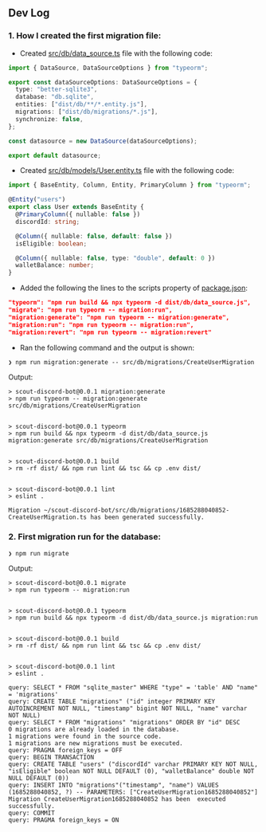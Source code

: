 ## Dev Log

### 1. How I created the first migration file:

- Created [src/db/data_source.ts](src/db/data_source.ts) file with the following code:

```ts
import { DataSource, DataSourceOptions } from "typeorm";

export const dataSourceOptions: DataSourceOptions = {
  type: "better-sqlite3",
  database: "db.sqlite",
  entities: ["dist/db/**/*.entity.js"],
  migrations: ["dist/db/migrations/*.js"],
  synchronize: false,
};

const datasource = new DataSource(dataSourceOptions);

export default datasource;
```

- Created [src/db/models/User.entity.ts](src/db/models/User.entity.ts) file with the following code:

```ts
import { BaseEntity, Column, Entity, PrimaryColumn } from "typeorm";

@Entity("users")
export class User extends BaseEntity {
  @PrimaryColumn({ nullable: false })
  discordId: string;

  @Column({ nullable: false, default: false })
  isEligible: boolean;

  @Column({ nullable: false, type: "double", default: 0 })
  walletBalance: number;
}
```

- Added the following the lines to the scripts property of [package.json](package.json):

```json
"typeorm": "npm run build && npx typeorm -d dist/db/data_source.js",
"migrate": "npm run typeorm -- migration:run",
"migration:generate": "npm run typeorm -- migration:generate",
"migration:run": "npm run typeorm -- migration:run",
"migration:revert": "npm run typeorm -- migration:revert"
```

- Ran the following command and the output is shown:

```
❯ npm run migration:generate -- src/db/migrations/CreateUserMigration
```

Output:

```
> scout-discord-bot@0.0.1 migration:generate
> npm run typeorm -- migration:generate src/db/migrations/CreateUserMigration


> scout-discord-bot@0.0.1 typeorm
> npm run build && npx typeorm -d dist/db/data_source.js migration:generate src/db/migrations/CreateUserMigration


> scout-discord-bot@0.0.1 build
> rm -rf dist/ && npm run lint && tsc && cp .env dist/


> scout-discord-bot@0.0.1 lint
> eslint .

Migration ~/scout-discord-bot/src/db/migrations/1685288040852-CreateUserMigration.ts has been generated successfully.
```

### 2. First migration run for the database:

```
❯ npm run migrate
```

Output:

```
> scout-discord-bot@0.0.1 migrate
> npm run typeorm -- migration:run


> scout-discord-bot@0.0.1 typeorm
> npm run build && npx typeorm -d dist/db/data_source.js migration:run


> scout-discord-bot@0.0.1 build
> rm -rf dist/ && npm run lint && tsc && cp .env dist/


> scout-discord-bot@0.0.1 lint
> eslint .

query: SELECT * FROM "sqlite_master" WHERE "type" = 'table' AND "name" = 'migrations'
query: CREATE TABLE "migrations" ("id" integer PRIMARY KEY AUTOINCREMENT NOT NULL, "timestamp" bigint NOT NULL, "name" varchar NOT NULL)
query: SELECT * FROM "migrations" "migrations" ORDER BY "id" DESC
0 migrations are already loaded in the database.
1 migrations were found in the source code.
1 migrations are new migrations must be executed.
query: PRAGMA foreign_keys = OFF
query: BEGIN TRANSACTION
query: CREATE TABLE "users" ("discordId" varchar PRIMARY KEY NOT NULL, "isEligible" boolean NOT NULL DEFAULT (0), "walletBalance" double NOT NULL DEFAULT (0))
query: INSERT INTO "migrations"("timestamp", "name") VALUES (1685288040852, ?) -- PARAMETERS: ["CreateUserMigration1685288040852"]
Migration CreateUserMigration1685288040852 has been  executed successfully.
query: COMMIT
query: PRAGMA foreign_keys = ON
```
